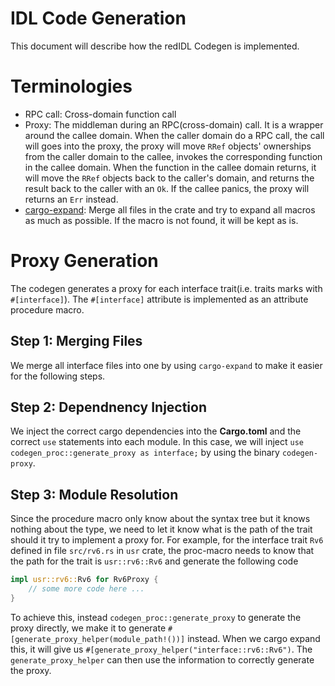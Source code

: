 # IDL Code Generation

This document will describe how the redIDL Codegen is implemented.

# Terminologies

* RPC call: Cross-domain function call
* Proxy: The middleman during an RPC(cross-domain) call.
    It is a wrapper around the callee domain. When the caller domain do a RPC call, the call will
    goes into the proxy, the proxy will move `RRef` objects' ownerships from the caller domain to 
    the callee, invokes the corresponding function in the callee domain. When the function in the 
    callee domain returns, it will move the `RRef` objects back to the caller's domain, and returns
    the result back to the caller with an `Ok`. If the callee panics, the proxy will returns an
    `Err` instead.
* [cargo-expand](https://github.com/dtolnay/cargo-expand): Merge all files in the crate and try to 
    expand all macros as much as possible. If the macro is not found, it will be kept as is.

# Proxy Generation

The codegen generates a proxy for each interface trait(i.e. traits marks with `#[interface]`). 
The `#[interface]` attribute is implemented as an attribute procedure macro. 

## Step 1: Merging Files

We merge all interface files into one by using `cargo-expand` to make it easier for the following
steps.

## Step 2: Dependnency Injection

We inject the correct cargo dependencies into the __Cargo.toml__ and the correct `use` statements 
into each module. In this case, we will inject `use codegen_proc::generate_proxy as interface;`
by using the binary `codegen-proxy`.

## Step 3: Module Resolution

Since the procedure macro only know about the syntax tree but it knows nothing about the type,
we need to let it know what is the path of the trait should it try to implement a proxy for.
For example, for the interface trait `Rv6` defined in file `src/rv6.rs` in `usr` crate, the 
proc-macro needs to know that the path for the trait is `usr::rv6::Rv6` and generate the following
code

```rust
impl usr::rv6::Rv6 for Rv6Proxy {
    // some more code here ...
}
```

To achieve this, instead `codegen_proc::generate_proxy` to generate the proxy directly, we make
it to generate `#[generate_proxy_helper(module_path!())]` instead. When we cargo expand this,
it will give us `#[generate_proxy_helper("interface::rv6::Rv6")`. The `generate_proxy_helper`
can then use the information to correctly generate the proxy.


